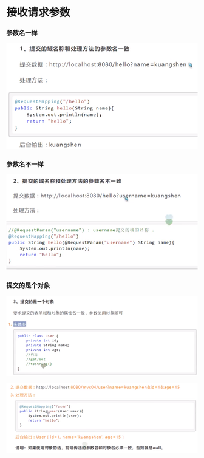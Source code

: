 # 接收请求参数

### 参数名一样

![](../.gitbook/assets/image%20%28138%29.png)

### 参数名不一样

![](../.gitbook/assets/image%20%28136%29.png)

### 提交的是个对象

![](../.gitbook/assets/image%20%28127%29.png)

![](../.gitbook/assets/image%20%28129%29.png)

